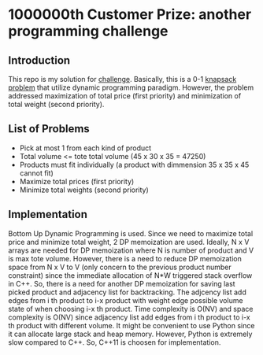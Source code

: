 # 1000000th Customer Prize: another programming challenge

## Introduction
This repo is my solution for [challenge](http://geeks.redmart.com/2015/10/26/1000000th-customer-prize-another-programming-challenge/).
Basically, this is a 0-1 [knapsack problem](https://en.wikipedia.org/wiki/Knapsack_problem) that utilize dynamic programming
paradigm. However, the problem addressed maximization of total price (first priority) and minimization of total weight (second priority).

## List of Problems
- Pick at most 1 from each kind of product
- Total volume <= tote total volume (45 x 30 x 35 = 47250)
- Products must fit individually (a product with dimmension 35 x 35 x 45 cannot fit) 
- Maximize total prices (first priority)
- Minimize total weights (second priority)

## Implementation
Bottom Up Dynamic Programming is used. Since we need to maximize total price and minimize total weight, 2 DP memoization are used.
Ideally, N x V arrays are needed for DP memoization where N is number of product and V is max tote volume. However, there is a need to reduce DP memoization space
from N x V to V (only concern to the previous product number constraint) since the immediate allocation of N*W triggered stack overflow in C++. 
So, there is a need for another DP memoization for saving last picked product and adjacency list for backtracking. The adjcency list add edges from i th product to
i-x product with weight edge possible volume state of when choosing i-x th product.
Time complexity is O(NV) and space complexity is O(NV) since adjacency list add edges from i th product to i-x th product with different volume.
It might be convenient to use Python since it can allocate large stack and heap memory. However, Python is extremely slow compared to C++.
So, C++11 is choosen for implementation.
